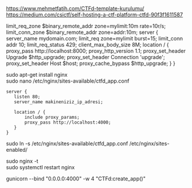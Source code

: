 https://www.mehmetfatih.com/CTFd-template-kurulumu/<br>
https://medium.com/csictf/self-hosting-a-ctf-platform-ctfd-90f3f1611587

limit_req_zone  $binary_remote_addr zone=mylimit:10m rate=10r/s;
limit_conn_zone $binary_remote_addr zone=addr:10m;
server {
	server_name mydomain.com;
	limit_req zone=mylimit burst=15;
	limit_conn addr 10;
	limit_req_status 429;
	client_max_body_size 8M;
	location / {
    		proxy_pass http://localhost:8000;
        proxy_http_version 1.1;
        proxy_set_header Upgrade $http_upgrade;
        proxy_set_header Connection 'upgrade';
        proxy_set_header Host $host;
        proxy_cache_bypass $http_upgrade;
  }
}


sudo apt-get install nginx<br>
 sudo nano /etc/nginx/sites-available/ctfd_app.conf<br>
 
 ```
 server {
	listen 80;
	server_name makineniziz_ip_adresi;
	
	location / {
		include proxy_params;
		proxy_pass http://localhost:4000;
	}
}
```

sudo ln -s /etc/nginx/sites-available/ctfd_app.conf /etc/nginx/sites-enabled/<br>

 sudo nginx -t<br>
sudo systemctl restart nginx<br>

gunicorn --bind "0.0.0.0:4000" -w 4 "CTFd:create_app()"<br>
